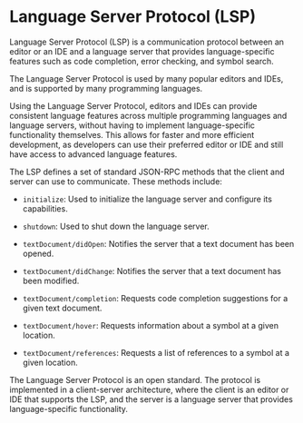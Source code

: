 # Language Server Protocol (LSP)

Language Server Protocol (LSP) is a communication protocol between an editor or an IDE and a language server that provides language-specific features such as code completion, error checking, and symbol search. 

The Language Server Protocol is used by many popular editors and IDEs, and is supported by many programming languages.

Using the Language Server Protocol, editors and IDEs can provide consistent language features across multiple programming languages and language servers, without having to implement language-specific functionality themselves. This allows for faster and more efficient development, as developers can use their preferred editor or IDE and still have access to advanced language features.

The LSP defines a set of standard JSON-RPC methods that the client and server can use to communicate. These methods include:

* `initialize`: Used to initialize the language server and configure its capabilities.

* `shutdown`: Used to shut down the language server.

* `textDocument/didOpen`: Notifies the server that a text document has been opened.

* `textDocument/didChange`: Notifies the server that a text document has been modified.

* `textDocument/completion`: Requests code completion suggestions for a given text document.

* `textDocument/hover`: Requests information about a symbol at a given location.

* `textDocument/references`: Requests a list of references to a symbol at a given location.

The Language Server Protocol is an open standard. The protocol is implemented in a client-server architecture, where the client is an editor or IDE that supports the LSP, and the server is a language server that provides language-specific functionality.
